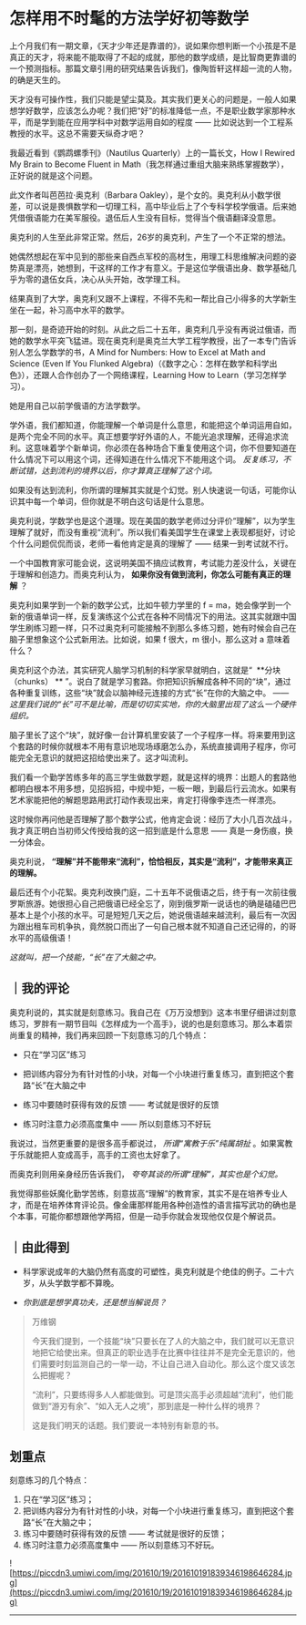 # 怎样用不时髦的方法学好初等数学

上个月我们有一期文章，《天才少年还是靠谱的》，说如果你想判断一个小孩是不是真正的天才，将来能不能取得了不起的成就，那他的数学成绩，是比智商更靠谱的一个预测指标。那篇文章引用的研究结果告诉我们，像陶哲轩这样超一流的人物，的确是天生的。

天才没有可操作性，我们只能是望尘莫及。其实我们更关心的问题是，一般人如果想学好数学，应该怎么办呢？我们把“好”的标准降低一点，不是职业数学家那种水平，而是学到能在应用学科中对数学运用自如的程度 —— 比如说达到一个工程系教授的水平。这总不需要天纵奇才吧？

我最近看到《鹦鹉螺季刊》（Nautilus Quarterly）上的一篇长文，How I Rewired My Brain to Become Fluent in Math（我怎样通过重组大脑来熟练掌握数学），正好说的就是这个问题。

此文作者叫芭芭拉·奥克利（Barbara Oakley），是个女的。奥克利从小数学很差，可以说是畏惧数学和一切理工科，高中毕业后上了个专科学校学俄语。后来她凭借俄语能力在美军服役。退伍后人生没有目标，觉得当个俄语翻译没意思。

奥克利的人生至此非常正常。然后，26岁的奥克利，产生了一个不正常的想法。

她偶然想起在军中见到的那些来自西点军校的高材生，用理工科思维解决问题的姿势真是漂亮，她想到，干这样的工作才有意义。于是这位学俄语出身、数学基础几乎为零的退伍女兵，决心从头开始，改学理工科。

结果真到了大学，奥克利又跟不上课程，不得不先和一帮比自己小得多的大学新生坐在一起，补习高中水平的数学。

那一刻，是奇迹开始的时刻。从此之后二十五年，奥克利几乎没有再说过俄语，而她的数学水平突飞猛进。现在奥克利是奥克兰大学工程学教授，出了一本专门告诉别人怎么学数学的书，A Mind for Numbers: How to Excel at Math and Science (Even If You Flunked Algebra)（《数字之心：怎样在数学和科学出色》），还跟人合作创办了一个网络课程，Learning How to Learn（学习怎样学习）。

她是用自己以前学俄语的方法学数学。

学外语，我们都知道，你能理解一个单词是什么意思，和能把这个单词运用自如，是两个完全不同的水平。真正想要学好外语的人，不能光追求理解，还得追求流利。这意味着学个新单词，你必须在各种场合下重复使用这个词，你不但要知道在什么情况下可以用这个词，还得知道在什么情况下不能用这个词。 *反复练习，不断试错，达到流利的境界以后，你才算真正理解了这个词。*

如果没有达到流利，你所谓的理解其实就是个幻觉。别人快速说一句话，可能你认识其中每一个单词，但你就是不明白这句话是什么意思。

奥克利说，学数学也是这个道理。现在美国的数学老师过分评价“理解”，以为学生理解了就好，而没有重视“流利”。所以我们看美国学生在课堂上表现都挺好，讨论个什么问题侃侃而谈，老师一看他肯定是真的理解了 —— 结果一到考试就不行。

一个中国教育家可能会说，这说明美国不搞应试教育，考试能力差没什么，关键在于理解和创造力。而奥克利认为， **如果你没有做到流利，你怎么可能有真正的理解** ？

奥克利如果学到一个新的数学公式，比如牛顿力学里的 f = ma，她会像学到一个新的俄语单词一样，反复演练这个公式在各种不同情况下的用法。这其实就跟中国学生刷练习题一样，只不过奥克利可能接触不到那么多练习题，她有时候会自己在脑子里想象这个公式新用法。比如说，如果 f 很大，m 很小，那么这对 a 意味着什么？

奥克利这个办法，其实研究人脑学习机制的科学家早就明白，这就是“  **分块（chunks） ** ”。说白了就是学习套路。你把知识拆解成各种不同的“块”，通过各种重复训练，这些“块”就会以脑神经元连接的方式“长”在你的大脑之中。 *—— 这里我们说的“长”可不是比喻，而是切切实实地，你的大脑里出现了这么一个硬件组织。*

脑子里长了这个“块”，就好像一台计算机里安装了一个子程序一样。将来要用到这个套路的时候你就根本不用有意识地现场琢磨怎么办，系统直接调用子程序，你可能完全无意识的就把这招给使出来了。这才叫流利。

我们看一个勤学苦练多年的高三学生做数学题，就是这样的境界：出题人的套路他都明白根本不用多想，见招拆招，中规中矩，一板一眼，到最后行云流水。如果有艺术家能把他的解题思路用武打动作表现出来，肯定打得像李连杰一样漂亮。

这时候你再问他是否理解了那个数学公式，他肯定会说：经历了大小几百次战斗，我才真正明白当初师父传授给我的这一招到底是什么意思 —— 真是一身伤痕，换一分体会。

奥克利说， **“理解”并不能带来“流利”，恰恰相反，其实是“流利”，才能带来真正的理解。**

最后还有个小花絮。奥克利改换门庭，二十五年不说俄语之后，终于有一次前往俄罗斯旅游。她很担心自己把俄语已经全忘了，刚到俄罗斯一说话也的确是磕磕巴巴基本上是个小孩的水平。可是短短几天之后，她说俄语越来越流利，最后有一次因为跟出租车司机争执，竟然脱口而出了一句自己根本就不知道自己还记得的，的哥水平的高级俄语！

 *这就叫，把一个技能，“长”在了大脑之中。*

## ｜我的评论

奥克利说的，其实就是刻意练习。我自己在《万万没想到》这本书里仔细讲过刻意练习，罗胖有一期节目叫《怎样成为一个高手》，说的也是刻意练习。那么本着崇尚重复的精神，我们再来回顾一下刻意练习的几个特点：

* 只在“学习区”练习

* 把训练内容分为有针对性的小块，对每一个小块进行重复练习，直到把这个套路“长”在大脑之中

* 练习中要随时获得有效的反馈 —— 考试就是很好的反馈

* 练习时注意力必须高度集中 —— 所以刻意练习不好玩

我说过，当然更重要的是很多高手都说过， *所谓“寓教于乐”纯属胡扯* 。如果寓教于乐就能把人变成高手，高手的工资也太好拿了。

而奥克利则用亲身经历告诉我们， *夸夸其谈的所谓“理解”，其实也是个幻觉。*

我觉得那些妖魔化勤学苦练，刻意拔高“理解”的教育家，其实不是在培养专业人才，而是在培养体育评论员。像金庸那样能用各种创造性的语言描写武功的确也是个本事，可能你都想跟他学两招，但是一动手你就会发现他仅仅是个解说员。 

## ｜由此得到

* 科学家说成年的大脑仍然有高度的可塑性，奥克利就是个绝佳的例子。二十六岁，从头学数学都不算晚。

* *你到底是想学真功夫，还是想当解说员？* 

> 万维钢
> 
> 今天我们提到，一个技能“块”只要长在了人的大脑之中，我们就可以无意识地把它给使出来。但真正的职业选手在比赛中往往并不是完全无意识的，他们需要时刻监测自己的一举一动，不让自己进入自动化。那么这个度又该怎么把握呢？
> 
> “流利”，只要练得多人人都能做到。可是顶尖高手必须超越“流利”，他们能做到“游刃有余”、“如入无人之境”，那到底是一种什么样的境界？
> 
> 这是我们明天的话题。我们要说一本特别有新意的书。

## 划重点

刻意练习的几个特点：
1. 只在“学习区”练习；
2. 把训练内容分为有针对性的小块，对每一个小块进行重复练习，直到把这个套路“长”在大脑之中；
3. 练习中要随时获得有效的反馈 —— 考试就是很好的反馈；
4. 练习时注意力必须高度集中 —— 所以刻意练习不好玩。

![https://piccdn3.umiwi.com/img/201610/19/201610191839346198646284.jpg](https://piccdn3.umiwi.com/img/201610/19/201610191839346198646284.jpg)

---
